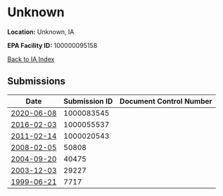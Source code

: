 # Unknown

**Location:** Unknown, IA

**EPA Facility ID:** 100000095158

[Back to IA Index](../../index.md)

## Submissions

| Date | Submission ID | Document Control Number |
|------|--------------|-------------------------|
| [2020-06-08](submissions/1000083545.md) | 1000083545 |  |
| [2016-02-03](submissions/1000055537.md) | 1000055537 |  |
| [2011-02-14](submissions/1000020543.md) | 1000020543 |  |
| [2008-02-05](submissions/50808.md) | 50808 |  |
| [2004-09-20](submissions/40475.md) | 40475 |  |
| [2003-12-03](submissions/29227.md) | 29227 |  |
| [1999-06-21](submissions/7717.md) | 7717 |  |
